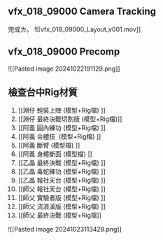 ## vfx_018_09000 Camera Tracking
完成ㄌ。
![[vfx_018_09000_Layout_v001.mov]]

## vfx_018_09000 Precomp
![[Pasted image 20241022191129.png]]

## 檢查台中Rig材質
1. [[淵仔 輕裝上陣 (模型+Rig檔)  ]]
2. [[淵仔 最終決戰切割版 (模型+Rig檔)]]  
3. [[阿義 圓內練功 (模型+Rig檔)  ]]
4. [[阿義 合體技  (模型+Rig檔)  ]]
5. [[阿義 斷臂 (模型檔)  ]]
6. [[阿義 身體斷面 (模型檔)  ]]
7. [[乙晶 最終決戰 (模型+Rig檔)  ]]
8. [[乙晶 毒蛇練功 (模型+Rig檔)  ]]
9. [[乙晶 報社天台 (模型+Rig檔)  ]]
10. [[師父 報社天台 (模型+Rig檔)  ]]
11. [[師父 實驗者版 (模型+Rig檔)  ]]
12. [[師父 流浪漢版 (模型+Rig檔)  ]]
13. [[師父 最終決戰 (模型+Rig檔]]

![[Pasted image 20241023113428.png]]